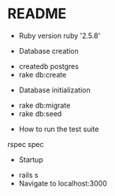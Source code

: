 # README

* Ruby version
ruby '2.5.8'

* Database creation
- createdb postgres
- rake db:create

* Database initialization
- rake db:migrate
- rake db:seed

* How to run the test suite

rspec spec

* Startup
- rails s
- Navigate to localhost:3000
